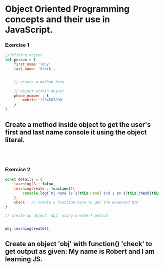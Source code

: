 #  Object Oriented Programming concepts and their use in JavaScript.

### Exercise 1

```js
//Defining object
let person = {
	first_name:'Tony',
	last_name: 'Stark',


	// create a method here 
	
	// object within object
	phone_number : {
		mobile:'1234567890'
	}
}

```
<h2>
Create a method inside object to get the user's first
 and last name console it using the object literal.
</h2>

<br>
<br>

### Exercise 2

```js
const details = {
	learningJS : false,
	learningCreate : function(){
		console.log(`My name is ${this.name} and I am ${this.check(this.learningJS) }.`)
	},
	check : // create a function here to get the expected O/P
}

// create an object 'obj' using create() method


obj.learningCreate();
 ```
 <h2>
	Create an object 'obj' with function() 'check' to get output as given:
My name is Robert and I am learning JS.
</h2>

